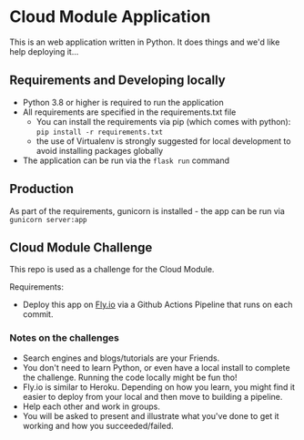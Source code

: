 # Cloud Module Application

This is an web application written in Python. It does things and we'd like help deploying it...

## Requirements and Developing locally

* Python 3.8 or higher is required to run the application
* All requirements are specified in the requirements.txt file
  * You can install the requirements via pip (which comes with python): `pip install -r requirements.txt`
  * the use of Virtualenv is strongly suggested for local development to avoid installing packages globally
* The application can be run via the `flask run` command

## Production

As part of the requirements, gunicorn is installed - the app can be run via `gunicorn server:app`


## Cloud Module Challenge

This repo is used as a challenge for the Cloud Module.

Requirements:
* Deploy this app on [Fly.io](https://fly.io) via a Github Actions Pipeline that runs on each commit.

### Notes on the challenges

* Search engines and blogs/tutorials are your Friends.
* You don't need to learn Python, or even have a local install to complete the challenge. Running the code locally might be fun tho!
* Fly.io is similar to Heroku. Depending on how you learn, you might find it easier to deploy from your local and then move to building a pipeline.
* Help each other and work in groups.
* You will be asked to present and illustrate what you've done to get it working and how you succeeded/failed.